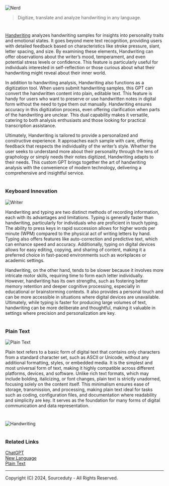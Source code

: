 ![Nerd](https://github.com/user-attachments/assets/2323fe7d-2366-4f1f-ac99-c3cf9f6d8f49)

> Digitize, translate and analyze handwriting in any language.

#

[Handwriting](https://chatgpt.com/g/g-uidqnLYiI-handwriting) analyzes handwriting samples for insights into personality traits and emotional states. It goes beyond mere text recognition, providing users with detailed feedback based on characteristics like stroke pressure, slant, letter spacing, and size. By examining these elements, Handwriting can offer observations about the writer’s mood, temperament, and even potential stress levels or confidence. This feature is particularly useful for individuals interested in self-reflection or those curious about what their handwriting might reveal about their inner world.

In addition to handwriting analysis, Handwriting also functions as a digitization tool. When users submit handwriting samples, this GPT can convert the handwritten content into plain, editable text. This feature is handy for users who want to preserve or use handwritten notes in digital form without the need to type them out manually. Handwriting ensures accuracy in this digitization process, even offering clarification when parts of the handwriting are unclear. This dual capability makes it versatile, catering to both analysis enthusiasts and those looking for practical transcription assistance.

Ultimately, Handwriting is tailored to provide a personalized and constructive experience. It approaches each sample with care, offering feedback that respects the individuality of the writer’s style. Whether the user seeks to understand more about their personality through the lens of graphology or simply needs their notes digitized, Handwriting adapts to their needs. This custom GPT brings together the art of handwriting analysis with the convenience of modern technology, delivering a comprehensive and insightful service.

#
### Keyboard Innovation

![Writer](https://github.com/user-attachments/assets/694199b3-df9c-451e-81b9-92b2fbd33e66)

Handwriting and typing are two distinct methods of recording information, each with its advantages and limitations. Typing is generally faster than handwriting, particularly for individuals who are proficient in touch typing. The ability to press keys in rapid succession allows for higher words per minute (WPM) compared to the physical act of writing letters by hand. Typing also offers features like auto-correction and predictive text, which can enhance speed and accuracy. Additionally, typing on digital devices allows for easy editing, copying, and sharing of content, making it a preferred choice in fast-paced environments such as workplaces or academic settings.

Handwriting, on the other hand, tends to be slower because it involves more intricate motor skills, requiring time to form each letter individually. However, handwriting has its own strengths, such as fostering better memory retention and deeper cognitive processing, especially in educational or brainstorming contexts. It also provides a personal touch and can be more accessible in situations where digital devices are unavailable. Ultimately, while typing is faster for producing large volumes of text, handwriting can be more deliberate and thoughtful, making it valuable in settings where precision and personalization are key.

#
### Plain Text

![Plain Text](https://github.com/user-attachments/assets/3ff5be67-c100-4f50-a7fe-e7a5b91671ef)

Plain text refers to a basic form of digital text that contains only characters from a standard character set, such as ASCII or Unicode, without any additional formatting, styles, or embedded media. It is the simplest and most universal form of text, making it highly compatible across different platforms, devices, and software. Unlike rich text formats, which may include bolding, italicizing, or font changes, plain text is strictly unadorned, focusing solely on the content itself. This minimalism ensures ease of storage, transmission, and processing, making plain text ideal for tasks such as coding, configuration files, and documentation where readability and simplicity are key. It serves as the foundation for many forms of digital communication and data representation.

#
![Handwriting](https://github.com/user-attachments/assets/83b8bea3-39d3-4278-88ad-a548dce16ac1)

#
### Related Links

[ChatGPT](https://github.com/sourceduty/ChatGPT)
<br>
[New Language](https://github.com/sourceduty/New_Language)
<br>
[Plain Text](https://github.com/sourceduty/Plain_Text)

***
Copyright (C) 2024, Sourceduty - All Rights Reserved.
